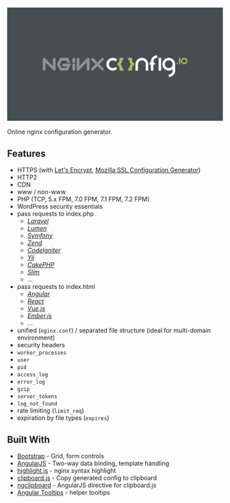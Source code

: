 [![nginxconfig.io](public/assets/img/share.png)](https://nginxconfig.io)

Online nginx configuration generator.

## Features
* HTTPS (with [Let's Encrypt](https://letsencrypt.org), [Mozilla SSL Configuration Generator](https://mozilla.github.io/server-side-tls/ssl-config-generator/))
* HTTP2
* CDN
* www / non-www
* PHP (TCP, 5.x FPM, 7.0 FPM, 7.1 FPM, 7.2 FPM)
* WordPress security essentials
* pass requests to index.php
	* *[Laravel](https://laravel.com/docs/master/deployment#nginx)*
	* *[Lumen](https://lumen.laravel.com/docs/5.1/installation#configuration)*
	* *[Symfony](https://symfony.com/doc/current/setup/web_server_configuration.html#nginx)*
	* *[Zend](https://www.nginx.com/resources/wiki/start/topics/recipes/zend/)*
	* *[CodeIgniter](https://www.nginx.com/resources/wiki/start/topics/recipes/codeigniter/)*
	* *[Yii](http://www.yiiframework.com/doc/guide/1.1/en/quickstart.apache-nginx-config#nginx)*
	* *[CakePHP](https://book.cakephp.org/3.0/en/installation.html#nginx)*
	* *[Slim](https://www.slimframework.com/docs/start/web-servers.html)*
	* …
* pass requests to index.html
	* *[Angular](https://angular.io/guide/deployment#production-servers)*
	* *[React](https://github.com/react-boilerplate/react-boilerplate/blob/v3.5.0/app/.nginx.conf#L81)*
	* *[Vue.js](https://stackoverflow.com/questions/47655869/how-to-use-vue-js-with-nginx)*
	* *[Ember.js](https://discuss.emberjs.com/t/how-to-serve-all-routes-on-a-production-server-exactly/6372)*
	* …
* unified (`nginx.conf`) / separated file structure (ideal for multi-domain environment)
* security headers
* `worker_processes`
* `user`
* `pid`
* `access_log`
* `error_log`
* `gzip`
* `server_tokens`
* `log_not_found`
* rate limiting (`limit_req`)
* expiration by file types (`expires`)

## Built With
* [Bootstrap](http://getbootstrap.com) - Grid, form controls
* [AngularJS](https://angularjs.org) - Two-way data binding, template handling
* [highlight.js](https://highlightjs.org) - nginx syntax highlight
* [clipboard.js](https://clipboardjs.com) - Copy generated config to clipboard
* [ngclipboard](http://sachinchoolur.github.io/ngclipboard/) - AngularJS directive for clipboard.js
* [Angular Tooltips](https://720kb.github.io/angular-tooltips/) - helper tooltips
